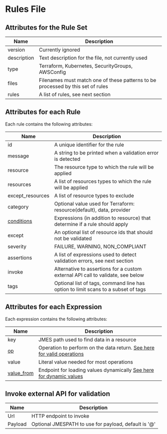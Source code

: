 # Rules File

## Attributes for the Rule Set

|Name       |Description                                                                         |
|-----------|------------------------------------------------------------------------------------|
|version    |Currently ignored                                                                   |
|description|Text description for the file, not currently used                                   |
|type       |Terraform, Kubernetes, SecurityGroups, AWSConfig                                    |
|files      |Filenames must match one of these patterns to be processed by this set of rules     |
|rules      |A list of rules, see next section                                                   |

## Attributes for each Rule

Each rule contains the following attributes:

|Name             |Description                                                                         |
|-----------------|------------------------------------------------------------------------------------|
|id               | A unique identifier for the rule                                                   |
|message          | A string to be printed when a validation error is detected                         |
|resource         | The resource type to which the rule will be applied                                |
|resources        | A list of resources types to which the rule will be applied                        |
|except_resources | A list of resource types to exclude                                                |
|category         | Optional value used for Terraform: resource(default), data, provider               |
|[conditions](conditions.md)       | Expressions (in addition to resource) that determine if a rule should apply        |
|except           | An optional list of resource ids that should not be validated                      |
|severity         | FAILURE, WARNING, NON_COMPLIANT                                                    |
|assertions       | A list of expressions used to detect validation errors, see next section           |
|invoke           | Alternative to assertions for a custom external API call to validate, see below    |
|tags             | Optional list of tags, command line has option to limit scans to a subset of tags  |

## Attributes for each Expression

Each expression contains the following attributes:

|Name       |Description                                                                         |
|-----------|------------------------------------------------------------------------------------|
|key        | JMES path used to find data in a resource                                          |
|[op](operations.md)         | Operation to perform on the data return. [See here for valid operations](operations.md) |
|value      | Literal value needed for most operations                                           |
|[value_from](value_from.md) | Endpoint for loading values dynamically [See here for dynamic values](value_from.md) |

## Invoke external API for validation

|Name       | Description                                                                        |
|-----------|------------------------------------------------------------------------------------|
|Url        | HTTP endpoint to invoke                                                            |
|Payload    | Optional JMESPATH to use for payload, default is '@'                               |

